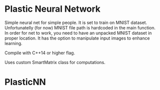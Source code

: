 # Plastic Neural Network
Simple neural net for simple people. It is set to train on MNIST dataset. Unfortunatelly (for now) MNIST file path is hardcoded in the main function. In order for net to work, you need to have an unpacked MNIST dataset in proper location. It has the option to manipulate input images to enhance learning. 

Compile with C++14 or higher flag.

Uses custom SmartMatrix class for computations.
# PlasticNN
